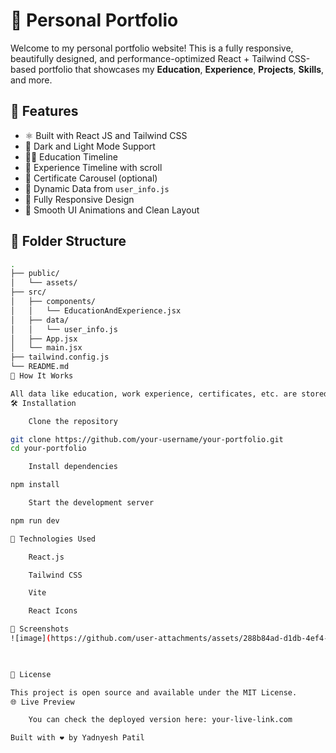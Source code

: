 # 💼 Personal Portfolio

Welcome to my personal portfolio website! This is a fully responsive, beautifully designed, and performance-optimized React + Tailwind CSS-based portfolio that showcases my **Education**, **Experience**, **Projects**, **Skills**, and more.

## 🚀 Features

- ⚛️ Built with React JS and Tailwind CSS
- 🌙 Dark and Light Mode Support
- 🧑‍🎓 Education Timeline
- 💼 Experience Timeline with scroll
- 🧾 Certificate Carousel (optional)
- 🧠 Dynamic Data from `user_info.js`
- 📱 Fully Responsive Design
- 🎨 Smooth UI Animations and Clean Layout

## 📁 Folder Structure

```bash
.
├── public/
│   └── assets/
├── src/
│   ├── components/
│   │   └── EducationAndExperience.jsx
│   ├── data/
│   │   └── user_info.js
│   ├── App.jsx
│   └── main.jsx
├── tailwind.config.js
└── README.md
🧠 How It Works

All data like education, work experience, certificates, etc. are stored in a single user_info.js file. This makes it super easy to update or scale.
🛠️ Installation

    Clone the repository

git clone https://github.com/your-username/your-portfolio.git
cd your-portfolio

    Install dependencies

npm install

    Start the development server

npm run dev

🔧 Technologies Used

    React.js

    Tailwind CSS

    Vite

    React Icons

📸 Screenshots
![image](https://github.com/user-attachments/assets/288b84ad-d1db-4ef4-8f93-4e9a872c273d)

    

📜 License

This project is open source and available under the MIT License.
🌐 Live Preview

    You can check the deployed version here: your-live-link.com

Built with ❤️ by Yadnyesh Patil




